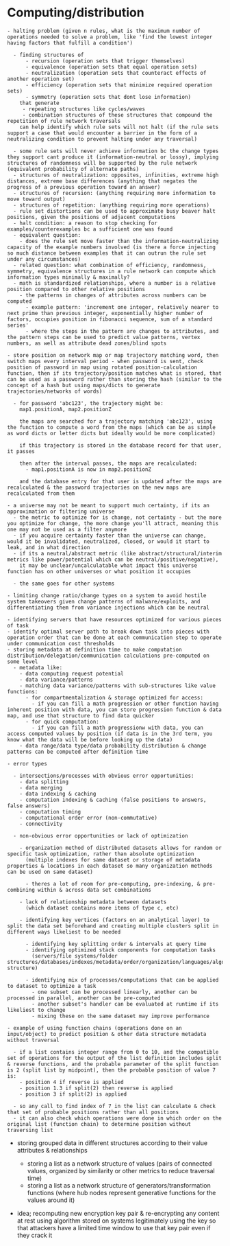 # Computing/distribution

    - halting problem (given n rules, what is the maximum number of operations needed to solve a problem, like 'find the lowest integer having factors that fulfill a condition')

      - finding structures of 
          - recursion (operation sets that trigger themselves)
          - equivalence (operation sets that equal operation sets)
          - neutralization (operation sets that counteract effects of another operation set)
          - efficiency (operation sets that minimize required operation sets)
          - symmetry (operation sets that dont lose information)
        that generate 
         - repeating structures like cycles/waves
         - combination structures of these structures that compound the repetition of rule network traversals
        can help identify which rule sets will not halt (if the rule sets support a case that would encounter a barrier in the form of a neutralizing condition to prevent halting under any traversal)
      
      - some rule sets will never achieve information bc the change types they support cant produce it (information-neutral or lossy), implying structures of randomness will be supported by the rule network (equivalent probability of alternate paths)
      - structures of neutralization: opposites, infinities, extreme high distances, extreme base differences (anything that negates the progress of a previous operation toward an answer)
      - structures of recursion: (anything requiring more information to move toward output)
      - structures of repetition: (anything requiring more operations)
      - rule set distortions can be used to approximate busy beaver halt positions, given the positions of adjacent computations
      - halt condition: a reason to stop checking for examples/counterexamples bc a sufficient one was found
      - equivalent question: 
        - does the rule set move faster than the information-neutralizing capacity of the example numbers involved (is there a force injecting so much distance between examples that it can outrun the rule set under any circumstances)
      - related question: what combination of efficiency, randomness, symmetry, equivalence structures in a rule network can compute which information types minimally & maximally?
      - math is standardized relationships, where a number is a relative position compared to other relative positions
        - the patterns in changes of attributes across numbers can be computed
          - example pattern: 'increment one integer, relatively nearer to next prime than previous integer, exponentially higher number of factors, occupies position in fibonacci sequence, sum of a standard series'
          - where the steps in the pattern are changes to attributes, and the pattern steps can be used to predict value patterns, vertex numbers, as well as attribute dead zones/blind spots

    - store position on network map or map trajectory matching word, then switch maps every interval period - when password is sent, check position of password in map using rotated position-calculation function, then if its trajectory/position matches what is stored, that can be used as a password rather than storing the hash (similar to the concept of a hash but using maps/dicts to generate trajectories/networks of words)
      
      - for password 'abc123', the trajectory might be:
        map1.positionA, map2.positionZ

        the maps are searched for a trajectory matching 'abc123', using the function to compute a word from the maps (which can be as simple as word dicts or letter dicts but ideally would be more complicated)

        if this trajectory is stored in the database record for that user, it passes

        then after the interval passes, the maps are recalculated:
          - map1.positionA is now in map2.positionZ

        and the database entry for that user is updated after the maps are recalculated & the password trajectories on the new maps are recalculated from them

    - a universe may not be meant to support much certainty, if its an approximation or filtering universe
      - the metric to optimize for is change, not certainty - but the more you optimize for change, the more change you'll attract, meaning this one may not be used as a filter anymore
      - if you acquire certainty faster than the universe can change, would it be invalidated, neutralized, closed, or would it start to leak, and in what direction
      - if its a neutral/abstract metric (like abstract/structural/interim metrics like power/potential which can be neutral/positive/negative), 
        it may be unclear/uncalculatable what impact this universe function has on other universes or what position it occupies

      - the same goes for other systems

    - limiting change ratio/change types on a system to avoid hostile system takeovers given change patterns of malware/exploits, and differentiating them from variance injections which can be neutral

    - identifying servers that have resources optimized for various pieces of task
    - identify optimal server path to break down task into pieces with operation order that can be done at each communication step to operate under communication cost thresholds
    - storing metadata at definition time to make computation distribution/delegation/communication calculations pre-computed on some level
      - metadata like:
        - data computing request potential
        - data variance/patterns
        - matching data variance/patterns with sub-structures like value functions:
          - for compartmentalization & storage optimized for access:
            - if you can fill a math progression or other function having inherent position with data, you can store progression function & data map, and use that structure to find data quicker
          - for quick computation:
            - if you can fill a math progressionw with data, you can access computed values by position (if data is in the 3rd term, you know what the data will be before looking up the data)
        - data range/data type/data probability distribution & change patterns can be computed after definition time

    - error types

      - intersections/processes with obvious error opportunities:
        - data splitting
        - data merging
        - data indexing & caching
        - computation indexing & caching (false positions to answers, false answers)
        - computation timing
        - computational order error (non-commutative)
        - connectivity

      - non-obvious error opportunities or lack of optimization

        - organization method of distributed datasets allows for random or specific task optimization, rather than absolute optimization 
          (multiple indexes for same dataset or storage of metadata properties & locations in each dataset so many organization methods can be used on same dataset)

          - theres a lot of room for pre-computing, pre-indexing, & pre-combining within & across data set combinations

        - lack of relationship metadata between datasets 
          (which dataset contains more items of type c, etc)

        - identifying key vertices (factors on an analytical layer) to split the data set beforehand and creating multiple clusters split in different ways likeliest to be needed

          - identifying key splitting order & intervals at query time
          - identifying optimized stack components for computation tasks
            (servers/file systems/folder structures/databases/indexes/metadata/order/organization/languages/algorithm/data structure)

          - identifying mix of processes/computations that can be applied to dataset to optimize a task
            - one subset can be processed linearly, another can be processed in parallel, another can be pre-computed
            - another subset's handler can be evaluated at runtime if its likeliest to change
            - mixing these on the same dataset may improve performance

    - example of using function chains (operations done on an input/object) to predict position & other data structure metadata without traversal

      - if a list contains integer range from 0 to 10, and the compatible set of operations for the output of the list definition includes split & reverse functions, and the probable parameter of the split function is 2 (split list by midpoint), then the probable position of value 7 is:
        - position 4 if reverse is applied
        - position 1.3 if split(2) then reverse is applied
        - position 3 if split(2) is applied

      - so any call to find index of 7 in the list can calculate & check that set of probable positions rather than all positions
      - it can also check which operations were done in which order on the original list (function chain) to determine position without traversing list

  - storing grouped data in different structures according to their value attributes & relationships
    - storing a list as a network structure of values (pairs of connected values, organized by similarity or other metrics to reduce traversal time)
    - storing a list as a network structure of generators/transformation functions (where hub nodes represent generative functions for the values around it)


- idea; recomputing new encryption key pair & re-encrypting any content at rest using algorithm stored on systems legitimately using the key so that attackers have a limited time window to use that key pair even if they crack it